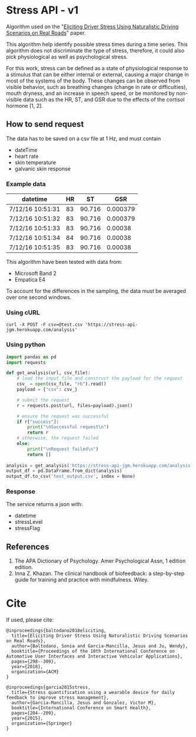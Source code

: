 # Stress API - v1

Algorithm used on the "[Eliciting Driver Stress Using Naturalistic Driving Scenarios on Real Roads](https://dl.acm.org/citation.cfm?id=3239090)" paper.

This algorithm help identify possible stress times during a time series. This algorithm does not discriminate the type of stress, therefore, it could also pick physiological as well as psychological stress.

For this work, stress can be defined as a state of physiological response to a stimulus that can be either internal or external, causing a major change in most of the systems of the body. These changes can be observed from visible behavior, such as breathing changes (change in rate or difficulties), mouth dryness, and an increase in speech speed, or be monitored by non-visible data such as the HR, ST, and GSR due to the effects of the cortisol hormone [1, 2].


## How to send request

The data has to be saved on a csv file at 1 Hz, and must contain 

- dateTime
- heart rate
- skin temperature
- galvanic skin response


### Example data

| datetime         | HR | ST     | GSR      |
|------------------|----|--------|----------|
| 7/12/16 10:51:31 | 83 | 90.716 | 0.000379 |
| 7/12/16 10:51:32 | 83 | 90.716 | 0.000379 |
| 7/12/16 10:51:33 | 83 | 90.716 | 0.00038  |
| 7/12/16 10:51:34 | 84 | 90.716 | 0.00038  |
| 7/12/16 10:51:35 | 83 | 90.716 | 0.00038  |

This algorithm have been tested with data from:

- Microsoft Band 2
- Empatica E4

To account for the differences in the sampling, the data must be averaged over one second windows.


### Using cURL

`curl -X POST -F csv=@test.csv 'https://stress-api-jgm.herokuapp.com/analysis'`


### Using python

```python
import pandas as pd
import requests

def get_analysis(url, csv_file):
    # load the input file and construct the payload for the request
    csv_ = open(csv_file, "rb").read()
    payload = {"csv": csv_}

    # submit the request
    r = requests.post(url, files=payload).json()

    # ensure the request was successful
    if r["success"]:
        print("\nSuccessful request\n")
        return r
    # otherwise, the request failed
    else:
        print("\nRequest failed\n")
        return []
        
analysis = get_analysis('https://stress-api-jgm.herokuapp.com/analysis', 'test.csv')
output_df = pd.DataFrame.from_dict(analysis)
output_df.to_csv('test_output.csv', index = None)

```

### Response

The service returns a json with:

- datetime
- stressLevel
- stressFlag


## References

1. The APA Dictionary of Psychology. Amer Psychological Assn, 1 edition edition.
2. Inna Z. Khazan. The clinical handbook of biofeedback: a step-by-step guide for training and practice with mindfulness. Wiley.


# Cite

If used, please cite:

```
@inproceedings{baltodano2018eliciting,
  title={Eliciting Driver Stress Using Naturalistic Driving Scenarios on Real Roads},
  author={Baltodano, Sonia and Garcia-Mancilla, Jesus and Ju, Wendy},
  booktitle={Proceedings of the 10th International Conference on Automotive User Interfaces and Interactive Vehicular Applications},
  pages={298--309},
  year={2018},
  organization={ACM}
}

@inproceedings{garcia2015stress,
  title={Stress quantification using a wearable device for daily feedback to improve stress management},
  author={Garcia-Mancilla, Jesus and Gonzalez, Victor M},
  booktitle={International Conference on Smart Health},
  pages={204--209},
  year={2015},
  organization={Springer}
}
```


